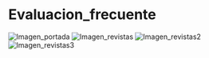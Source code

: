 # Evaluacion_frecuente
![Imagen_portada](https://github.com/wacostam/Evaluacion_frecuente/assets/127812370/565486cf-520c-4f4a-98ed-f5b2790232b7)
![Imagen_revistas](https://github.com/wacostam/Evaluacion_frecuente/assets/127812370/617d27a5-e5af-46bc-97a0-490b5f10e7af)
![Imagen_revistas2](https://github.com/wacostam/Evaluacion_frecuente/assets/127812370/bf4e5113-35b8-41cf-9149-61c92ab87db5)
![Imagen_revistas3](https://github.com/wacostam/Evaluacion_frecuente/assets/127812370/d9a1eb52-9da7-41cb-bd15-a9d25532d664)
